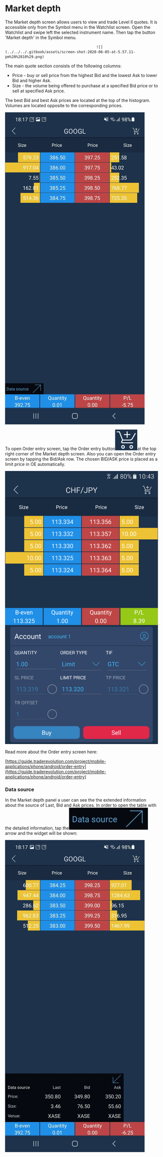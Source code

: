 # Market depth

The Market depth screen allows users to view and trade Level II quotes. It is accessible only from the Symbol menu in the Watchlist screen. Open the Watchlist and swipe left the selected instrument name. Then tap the button 'Market depth' in the Symbol menu.

                                              ![](../../../.gitbook/assets/screen-shot-2020-06-05-at-5.57.11-pm%20%2810%29.png)                          

The main quote section consists of the following columns:

* Price - buy or sell price from the highest Bid and the lowest Ask to lower Bid and higher Ask.
* Size - the volume being offered to purchase at a specified Bid price or to sell at specified Ask price.

The best Bid and best Ask prices are located at the top of the histogram. Volumes are located opposite to the corresponding prices.

![](../../../.gitbook/assets/md1.jpeg)

To open Order entry screen, tap the Order entry button![](../../../.gitbook/assets/1-kopiya%20%2811%29.png)at the top right corner of the Market depth screen. Also you can open the Order entry screen by tapping the Bid/Ask row. The chosen BID/ASK price is placed as a limit price in OE automatically.

![](../../../.gitbook/assets/2%20%28112%29.png)

Read more about the Order entry screen here:

[https://guide.traderevolution.com/project/mobile-applications/phone/android/order-entry](https://guide.traderevolution.com/project/mobile-applications/phone/android/order-entry)

### Data source

In the Market depth panel a user can see the the extended information about the source of Last, Bid and Ask prices. In order to open the table with the detailed information, tap the![](../../../.gitbook/assets/1627053453914-kopiya.jpeg)arrow and the widget will be shown:

![](../../../.gitbook/assets/1627053455414.jpeg)

